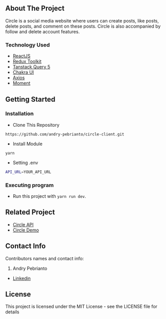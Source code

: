 <!-- ABOUT THE PROJECT -->
## About The Project

Circle is a social media website where users can create posts, like posts, delete posts, and comment on these posts. Circle is also accompanied by follow and delete account features.

### Technology Used
- [ReactJS](https://react.dev/)
- [Redux Toolkit](https://redux-toolkit.js.org/)
- [Tanstack Query 5](https://tanstack.com/query/v5/)
- [Chakra UI](https://chakra-ui.com/)
- [Axios](https://github.com/axios/axios)
- [Moment](https://momentjs.com/)
  
<!-- GETTING STARTED -->
## Getting Started

### Installation
- Clone This Repository

`https://github.com/andry-pebrianto/circle-client.git`

- Install Module

`yarn`

- Setting .env

```bash
API_URL=YOUR_API_URL
```

### Executing program

- Run this project with `yarn run dev`.

<!-- RELATED PROJECT -->
## Related Project

- [Circle API](https://github.com/andry-pebrianto/circle-api)
- [Circle Demo](https://circle-community.netlify.app/)

<!-- CONTACT INFO -->
## Contact Info

Contributors names and contact info:

1. Andry Pebrianto

- [Linkedin](https://www.linkedin.com/in/andry-pebrianto)

## License 

This project is licensed under the MIT License - see the LICENSE file for details

